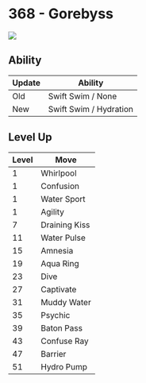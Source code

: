 # 368 - Gorebyss
![][368]

## Ability

Update | Ability
---    | ---
Old    | Swift Swim / None
New    | Swift Swim / Hydration

## Level Up

Level | Move
---   | ---
  1   | Whirlpool
  1   | Confusion
  1   | Water Sport
  1   | Agility
  7   | Draining Kiss
 11   | Water Pulse
 15   | Amnesia
 19   | Aqua Ring
 23   | Dive
 27   | Captivate
 31   | Muddy Water
 35   | Psychic
 39   | Baton Pass
 43   | Confuse Ray
 47   | Barrier
 51   | Hydro Pump



[368]: ../img/pokemon/368.png
